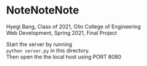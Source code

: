 # NoteNoteNote

Hyegi Bang, Class of 2021, Olin College of Engineering \
Web Development, Spring 2021, Final Project 

Start the server by running \
`python server.py`         in this directory.  \
Then open the the local host using PORT 8080

